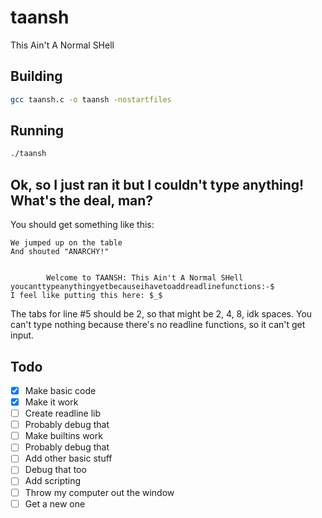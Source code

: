 # taansh
This Ain't A Normal SHell
## Building
```sh
gcc taansh.c -o taansh -nostartfiles
```
## Running
```sh
./taansh
```
## Ok, so I just ran it but I couldn't type anything! What's the deal, man?
You should get something like this:
```
We jumped up on the table
And shouted "ANARCHY!"


        Welcome to TAANSH: This Ain't A Normal SHell
youcanttypeanythingyetbecauseihavetoaddreadlinefunctions:-$ 
I feel like putting this here: $_$
```
The tabs for line #5 should be 2, so that might be 2, 4, 8, idk spaces. You can't type nothing because there's no readline functions, so it can't get input.
## Todo
- [x] Make basic code
- [x] Make it work
- [ ] Create readline lib
- [ ] Probably debug that
- [ ] Make builtins work
- [ ] Probably debug that
- [ ] Add other basic stuff
- [ ] Debug that too
- [ ] Add scripting
- [ ] Throw my computer out the window
- [ ] Get a new one
